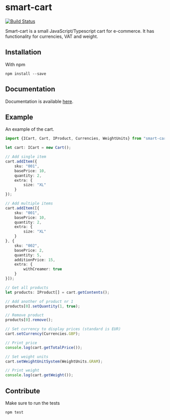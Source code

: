 # smart-cart
[![Build Status](https://travis-ci.org/FlareMind/smart-cart.svg?branch=master)](https://travis-ci.org/FlareMind/smart-cart)

Smart-cart is a small JavaScript/Typescript cart for e-commerce. It has functionality for currencies, VAT and weight.

## Installation

With npm
```
npm install --save
```

## Documentation
Documentation is available [here](docs/README.md).

## Example
An example of the cart.

```typescript
import {ICart, Cart, IProduct, Currencies, WeightUnits} from "smart-cart";

let cart: ICart = new Cart();

// Add single item
cart.addItem({
    sku: "001",
    basePrice: 10,
    quantity: 2,
    extra: {
        size: "XL"
    }
});

// Add multiple items
cart.addItem([{
    sku: "001",
    basePrice: 10,
    quantity: 2,
    extra: {
        size: "XL"
    }
}, {
    sku: "002",
    basePrice: 2,
    quantity: 5,
    additionPrice: 15,
    extra: {
        withCreamer: true
    }
}]);

// Get all products
let products: IProduct[] = cart.getContents();

// Add another of product nr 1
products[0].setQuantity(1, true);

// Remove product
products[0].remove();

// Set currency to display prices (standard is EUR)
cart.setCurrency(Currencies.GBP);

// Print price
console.log(cart.getTotalPrice());

// Set weight units
cart.setWeightUnitSystem(WeightUnits.GRAM);

// Print weight
console.log(cart.getWeight());
```

## Contribute
Make sure to run the tests
```
npm test
```